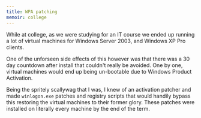 ```yaml
---
title: WPA patching
memoir: college
---
```


While at college, as we were studying for an IT course we ended up running a lot of virtual machines for Windows Server 2003, and Windows XP Pro clients.

One of the unforseen side effects of this however was that there was a 30 day countdown after install that couldn't really be avoided. One by one, virtual machines would end up being un-bootable due to Windows Product Activation.

Being the spritely scallywag that I was, I knew of an activation patcher and made `winlogon.exe` patches and registry scripts that would handily bypass this restoring the virtual machines to their former glory. These patches were installed on literally every machine by the end of the term.